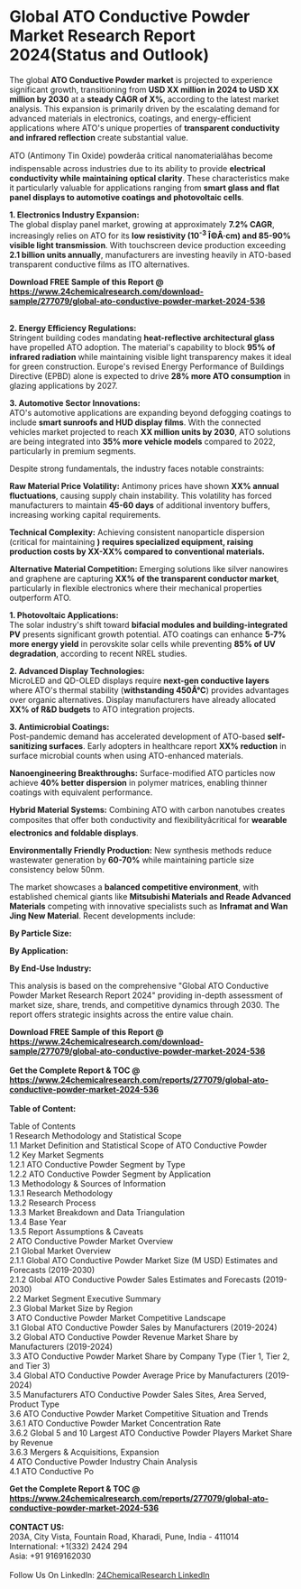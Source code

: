 <h1>Global ATO Conductive Powder Market Research Report 2024(Status and Outlook)</h1><p>The global <strong>ATO Conductive Powder market</strong> is projected to experience significant growth, transitioning from <strong>USD XX million in 2024 to USD XX million by 2030</strong> at a <strong>steady CAGR of X%</strong>, according to the latest market analysis. This expansion is primarily driven by the escalating demand for advanced materials in electronics, coatings, and energy-efficient applications where ATO's unique properties of <strong>transparent conductivity and infrared reflection</strong> create substantial value.</p><p>ATO (Antimony Tin Oxide) powderâa critical nanomaterialâhas become indispensable across industries due to its ability to provide <strong>electrical conductivity while maintaining optical clarity</strong>. These characteristics make it particularly valuable for applications ranging from <strong>smart glass and flat panel displays to automotive coatings and photovoltaic cells</strong>.</p><p><strong>1. Electronics Industry Expansion:</strong><br>
The global display panel market, growing at approximately <strong>7.2% CAGR</strong>, increasingly relies on ATO for its <strong>low resistivity (10<sup>-3</sup> Î©Â·cm) and 85-90% visible light transmission</strong>. With touchscreen device production exceeding <strong>2.1 billion units annually</strong>, manufacturers are investing heavily in ATO-based transparent conductive films as ITO alternatives.</p><div><b>Download FREE Sample of this Report @ 
            <a href="https://www.24chemicalresearch.com/download-sample/277079/global-ato-conductive-powder-market-2024-536">
            https://www.24chemicalresearch.com/download-sample/277079/global-ato-conductive-powder-market-2024-536</a></b></div><br><p><strong>2. Energy Efficiency Regulations:</strong><br>
Stringent building codes mandating <strong>heat-reflective architectural glass</strong> have propelled ATO adoption. The material's capability to block <strong>95% of infrared radiation</strong> while maintaining visible light transparency makes it ideal for green construction. Europe's revised Energy Performance of Buildings Directive (EPBD) alone is expected to drive <strong>28% more ATO consumption</strong> in glazing applications by 2027.</p><p><strong>3. Automotive Sector Innovations:</strong><br>
ATO's automotive applications are expanding beyond defogging coatings to include <strong>smart sunroofs and HUD display films</strong>. With the connected vehicles market projected to reach <strong>XX million units by 2030</strong>, ATO solutions are being integrated into <strong>35% more vehicle models</strong> compared to 2022, particularly in premium segments.</p><p>Despite strong fundamentals, the industry faces notable constraints:</p><p><strong>Raw Material Price Volatility:</strong> Antimony prices have shown <strong>XX% annual fluctuations</strong>, causing supply chain instability. This volatility has forced manufacturers to maintain <strong>45-60 days</strong> of additional inventory buffers, increasing working capital requirements.</p><p><strong>Technical Complexity:</strong> Achieving consistent nanoparticle dispersion (critical for maintaining <strong>) requires specialized equipment, raising production costs by <strong>XX-XX%</strong> compared to conventional materials.</strong></p><p><strong>Alternative Material Competition:</strong> Emerging solutions like silver nanowires and graphene are capturing <strong>XX% of the transparent conductor market</strong>, particularly in flexible electronics where their mechanical properties outperform ATO.</p><p><strong>1. Photovoltaic Applications:</strong><br>
The solar industry's shift toward <strong>bifacial modules and building-integrated PV</strong> presents significant growth potential. ATO coatings can enhance <strong>5-7% more energy yield</strong> in perovskite solar cells while preventing <strong>85% of UV degradation</strong>, according to recent NREL studies.</p><p><strong>2. Advanced Display Technologies:</strong><br>
MicroLED and QD-OLED displays require <strong>next-gen conductive layers</strong> where ATO's thermal stability (<strong>withstanding 450Â°C</strong>) provides advantages over organic alternatives. Display manufacturers have already allocated <strong>XX% of R&amp;D budgets</strong> to ATO integration projects.</p><p><strong>3. Antimicrobial Coatings:</strong><br>
Post-pandemic demand has accelerated development of ATO-based <strong>self-sanitizing surfaces</strong>. Early adopters in healthcare report <strong>XX% reduction</strong> in surface microbial counts when using ATO-enhanced materials.</p><p><strong>Nanoengineering Breakthroughs:</strong> Surface-modified ATO particles now achieve <strong>40% better dispersion</strong> in polymer matrices, enabling thinner coatings with equivalent performance.</p><p><strong>Hybrid Material Systems:</strong> Combining ATO with carbon nanotubes creates composites that offer both conductivity and flexibilityâcritical for <strong>wearable electronics and foldable displays</strong>.</p><p><strong>Environmentally Friendly Production:</strong> New synthesis methods reduce wastewater generation by <strong>60-70%</strong> while maintaining particle size consistency below 50nm.</p><p>The market showcases a <strong>balanced competitive environment</strong>, with established chemical giants like <strong>Mitsubishi Materials and Reade Advanced Materials</strong> competing with innovative specialists such as <strong>Inframat and Wan Jing New Material</strong>. Recent developments include:</p><p><strong>By Particle Size:</strong></p><p><strong>By Application:</strong></p><p><strong>By End-Use Industry:</strong></p><p>This analysis is based on the comprehensive "Global ATO Conductive Powder Market Research Report 2024" providing in-depth assessment of market size, share, trends, and competitive dynamics through 2030. The report offers strategic insights across the entire value chain.</p><div><b>Download FREE Sample of this Report @ 
            <a href="https://www.24chemicalresearch.com/download-sample/277079/global-ato-conductive-powder-market-2024-536">
            https://www.24chemicalresearch.com/download-sample/277079/global-ato-conductive-powder-market-2024-536</a></b></div><br><div><b>Get the Complete Report & TOC @ 
            <a href="https://www.24chemicalresearch.com/reports/277079/global-ato-conductive-powder-market-2024-536">
            https://www.24chemicalresearch.com/reports/277079/global-ato-conductive-powder-market-2024-536</a></b></div><br>
            <b>Table of Content:</b><p>Table of Contents<br />
1 Research Methodology and Statistical Scope<br />
1.1 Market Definition and Statistical Scope of ATO Conductive Powder<br />
1.2 Key Market Segments<br />
1.2.1 ATO Conductive Powder Segment by Type<br />
1.2.2 ATO Conductive Powder Segment by Application<br />
1.3 Methodology & Sources of Information<br />
1.3.1 Research Methodology<br />
1.3.2 Research Process<br />
1.3.3 Market Breakdown and Data Triangulation<br />
1.3.4 Base Year<br />
1.3.5 Report Assumptions & Caveats<br />
2 ATO Conductive Powder Market Overview<br />
2.1 Global Market Overview<br />
2.1.1 Global ATO Conductive Powder Market Size (M USD) Estimates and Forecasts (2019-2030)<br />
2.1.2 Global ATO Conductive Powder Sales Estimates and Forecasts (2019-2030)<br />
2.2 Market Segment Executive Summary<br />
2.3 Global Market Size by Region<br />
3 ATO Conductive Powder Market Competitive Landscape<br />
3.1 Global ATO Conductive Powder Sales by Manufacturers (2019-2024)<br />
3.2 Global ATO Conductive Powder Revenue Market Share by Manufacturers (2019-2024)<br />
3.3 ATO Conductive Powder Market Share by Company Type (Tier 1, Tier 2, and Tier 3)<br />
3.4 Global ATO Conductive Powder Average Price by Manufacturers (2019-2024)<br />
3.5 Manufacturers ATO Conductive Powder Sales Sites, Area Served, Product Type<br />
3.6 ATO Conductive Powder Market Competitive Situation and Trends<br />
3.6.1 ATO Conductive Powder Market Concentration Rate<br />
3.6.2 Global 5 and 10 Largest ATO Conductive Powder Players Market Share by Revenue<br />
3.6.3 Mergers & Acquisitions, Expansion<br />
4 ATO Conductive Powder Industry Chain Analysis<br />
4.1 ATO Conductive Po</p><div><b>Get the Complete Report & TOC @ 
            <a href="https://www.24chemicalresearch.com/reports/277079/global-ato-conductive-powder-market-2024-536">
            https://www.24chemicalresearch.com/reports/277079/global-ato-conductive-powder-market-2024-536</a></b></div><br><b>CONTACT US:</b><br>
            203A, City Vista, Fountain Road, Kharadi, Pune, India - 411014<br>
            International: +1(332) 2424 294<br>
            Asia: +91 9169162030 <br><br>
            Follow Us On LinkedIn: <a href="https://www.linkedin.com/company/24chemicalresearch/">24ChemicalResearch LinkedIn</a>